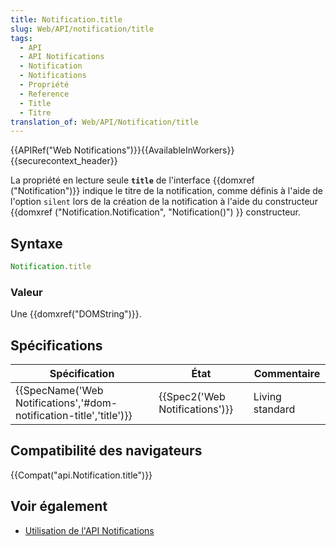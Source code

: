 ```yaml
---
title: Notification.title
slug: Web/API/notification/title
tags:
  - API
  - API Notifications
  - Notification
  - Notifications
  - Propriété
  - Reference
  - Title
  - Titre
translation_of: Web/API/Notification/title
---
```

{{APIRef("Web Notifications")}}{{AvailableInWorkers}}{{securecontext_header}}

La propriété en lecture seule **`title`** de l'interface {{domxref ("Notification")}} indique le titre de la notification, comme définis à l'aide de l'option `silent` lors de la création de la notification à l'aide du constructeur {{domxref ("Notification.Notification", "Notification()") }} constructeur.

## Syntaxe

```js
Notification.title
```

### Valeur

Une {{domxref("DOMString")}}.

## Spécifications

| Spécification                                                                            | État                                     | Commentaire     |
| ---------------------------------------------------------------------------------------- | ---------------------------------------- | --------------- |
| {{SpecName('Web Notifications','#dom-notification-title','title')}} | {{Spec2('Web Notifications')}} | Living standard |

## Compatibilité des navigateurs

{{Compat("api.Notification.title")}}

## Voir également

- [Utilisation de l'API Notifications](/fr/docs/Web/API/Notifications_API/Using_the_Notifications_API)
